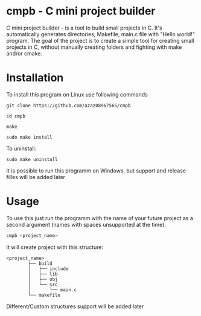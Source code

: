 # cmpb - C mini project builder

C mini project builder - is a tool to build small projects in C. It's automatically generates directories, Makefile, main.c file with "Hello world!" program. 
The goal of the project is to create a simple tool for creating small projects in C, without manually creating folders and fighting with make and/or cmake.

# Installation

To install this program on Linux use following commands
```
git clone https://github.com/azaz08967565/cmpb
```
```
cd cmpb
```
```
make
```
```
sudo make install
```
To uninstall:
```
sudo make uninstall
```
It is possible to run this programm on Windows, but support and release filles will be added later

# Usage

To use this just run the programm with the name of your future project as a second argument (names with spaces unsupported at the time).

```bash
cmpb <project_name>
```
It will create project with this structure:

```
<project_name>
        ├── build
        │   ├── include
        │   ├── lib
        │   ├── obj
        │   └── src
        │       └── main.c
        └── makefile
```
Different/Custom structures support will be added later
